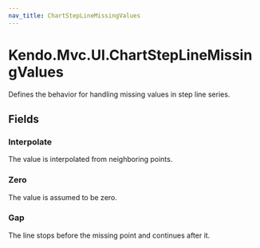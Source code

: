 ```yaml
---
nav_title: ChartStepLineMissingValues
---
```


# Kendo.Mvc.UI.ChartStepLineMissingValues
Defines the behavior for handling missing values in step line series.

## Fields
### Interpolate
The value is interpolated from neighboring points.
### Zero
The value is assumed to be zero.
### Gap
The line stops before the missing point and continues after it.




